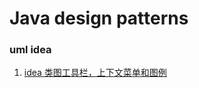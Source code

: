 # Java design patterns
### uml idea
1. [idea 类图工具栏，上下文菜单和图例](https://www.jetbrains.com/help/idea/class-diagram.html?section=macOS)
